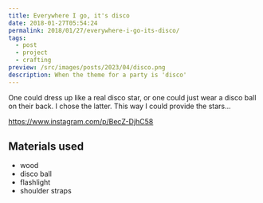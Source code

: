 ```yaml
---
title: Everywhere I go, it's disco
date: 2018-01-27T05:54:24
permalink: 2018/01/27/everywhere-i-go-its-disco/
tags:
  - post
  - project
  - crafting
preview: /src/images/posts/2023/04/disco.png
description: When the theme for a party is 'disco'
---
```


One could dress up like a real disco star, or one could just wear a disco ball on their back. I chose the latter. This way I could provide the stars...

<https://www.instagram.com/p/BecZ-DjhC58>

## Materials used

- wood
- disco ball
- flashlight
- shoulder straps
